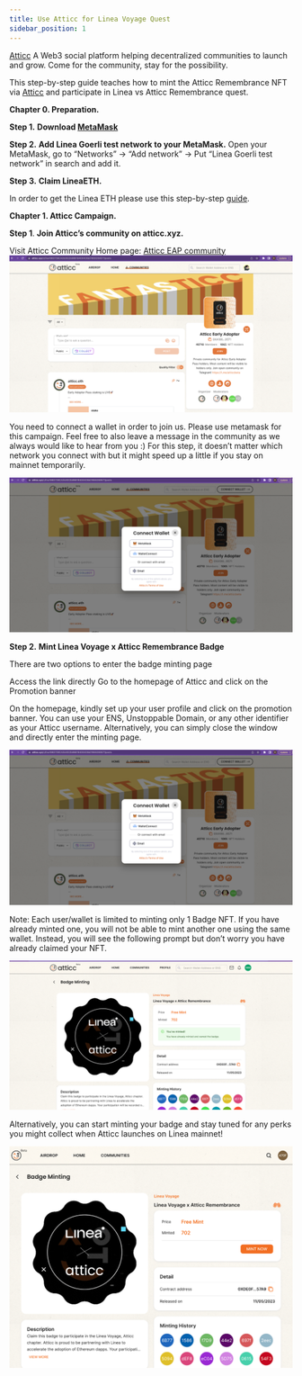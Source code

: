 ```yaml
---
title: Use Atticc for Linea Voyage Quest
sidebar_position: 1
---
```


[Atticc](https://atticc.xyz) A Web3 social platform helping decentralized communities to launch and grow. Come for the community, stay for the possibility.

This step-by-step guide teaches how to mint the Atticc Remembrance NFT via [Atticc](https://atticc.xyz/badge_minting) and participate in Linea vs Atticc Remembrance quest.

**Chapter 0. Preparation.**

**Step 1.** **Download [MetaMask](https://metamask.io/download/)**

**Step 2.** **Add Linea Goerli test network to your MetaMask.** Open your MetaMask, go to “Networks” -> “Add network” -> Put “Linea Goerli test network” in search and add it.

**Step 3.** **Claim LineaETH.**

In order to get the Linea ETH please use this step-by-step [guide](https://docs.linea.build/use-linea/fund#get-test-eth-on-goerli).

**Chapter 1. Atticc Campaign.**

**Step 1**. **Join Atticc’s community on atticc.xyz.**

Visit Atticc Community Home page: 
[Atticc EAP community](https://atticc.xyz/c/0xa186D739CA2b3022b966194004C6b01855D59571/posts)
![image](../../assets/atticc/atticc_community.png)

You need to connect a wallet in order to join us. Please use metamask for this campaign. Feel free to also leave a message in the community as we always would like to hear from you :) For this step, it doesn’t matter which network you connect with but it might speed up a little if you stay on mainnet temporarily. 

![image](../../assets/atticc/atticc_connect.png)

**Step 2.** **Mint Linea Voyage x Atticc Remembrance Badge**

There are two options to enter the badge minting page

Access the link directly
Go to the homepage of Atticc and click on the Promotion banner 

On the homepage, kindly set up your user profile and click on the promotion banner. You can use your ENS, Unstoppable Domain, or any other identifier as your Atticc username. Alternatively, you can simply close the window and directly enter the minting page.

![image](../../assets/atticc/atticc_connect.png)

Note: Each user/wallet is limited to minting only 1 Badge NFT. If you have already minted one,  you will not be able to mint another one using the same wallet. Instead, you will see the following prompt but don’t worry you have already claimed your NFT.

![image](../../assets/atticc/atticc_minted.png)

Alternatively, you can start minting your badge and stay tuned for any perks you might collect when Atticc launches on Linea mainnet! 

![image](../../assets/atticc/atticc_mint_nft.png)
